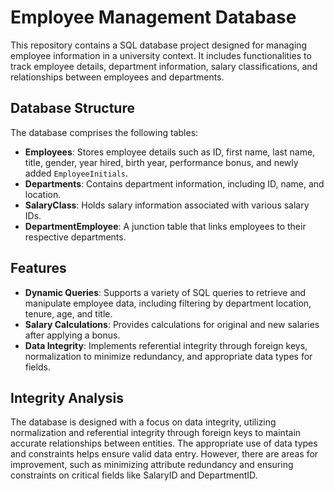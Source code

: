 # Employee Management Database

This repository contains a SQL database project designed for managing employee information in a university context. It includes functionalities to track employee details, department information, salary classifications, and relationships between employees and departments.

## Database Structure

The database comprises the following tables:

- **Employees**: Stores employee details such as ID, first name, last name, title, gender, year hired, birth year, performance bonus, and newly added `EmployeeInitials`.
- **Departments**: Contains department information, including ID, name, and location.
- **SalaryClass**: Holds salary information associated with various salary IDs.
- **DepartmentEmployee**: A junction table that links employees to their respective departments.

## Features

- **Dynamic Queries**: Supports a variety of SQL queries to retrieve and manipulate employee data, including filtering by department location, tenure, age, and title.
- **Salary Calculations**: Provides calculations for original and new salaries after applying a bonus.
- **Data Integrity**: Implements referential integrity through foreign keys, normalization to minimize redundancy, and appropriate data types for fields.

## Integrity Analysis

The database is designed with a focus on data integrity, utilizing normalization and referential integrity through foreign keys to maintain accurate relationships between entities. The appropriate use of data types and constraints helps ensure valid data entry. However, there are areas for improvement, such as minimizing attribute redundancy and ensuring constraints on critical fields like SalaryID and DepartmentID.
